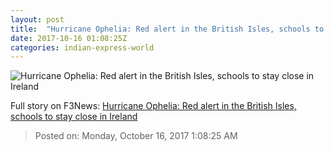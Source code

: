 ```yaml
---
layout: post
title:  "Hurricane Ophelia: Red alert in the British Isles, schools to stay close in Ireland"
date: 2017-10-16 01:08:25Z
categories: indian-express-world
---
```


![Hurricane Ophelia: Red alert in the British Isles, schools to stay close in Ireland](http://images.indianexpress.com/2017/10/hd-759.jpg?w=759)




Full story on F3News: [Hurricane Ophelia: Red alert in the British Isles, schools to stay close in Ireland](http://www.f3nws.com/n/zFfcEC)

> Posted on: Monday, October 16, 2017 1:08:25 AM
